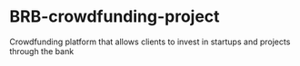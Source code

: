 # BRB-crowdfunding-project
Crowdfunding platform that allows clients to invest in startups and projects through the bank
